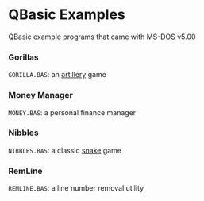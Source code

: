 # QBasic Examples
QBasic example programs that came with MS-DOS v5.00

### Gorillas
`GORILLA.BAS`: an [artillery](https://en.wikipedia.org/wiki/Artillery_game) game

### Money Manager
`MONEY.BAS`: a personal finance manager

### Nibbles
`NIBBLES.BAS`: a classic [snake](https://en.wikipedia.org/wiki/Snake_(video_game_genre)) game

### RemLine
`REMLINE.BAS`: a line number removal utility

